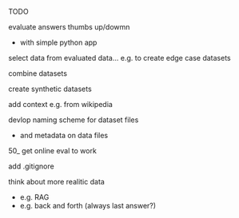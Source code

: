 TODO

evaluate answers thumbs up/dowmn
- with simple python app

select data from evaluated data... e.g. to create edge case datasets

combine datasets

create synthetic datasets

add context e.g. from wikipedia

devlop naming scheme for dataset files
- and metadata on data files

50_ get online eval to work

add .gitignore

think about more realitic data
- e.g. RAG
- e.g. back and forth (always last answer?)
